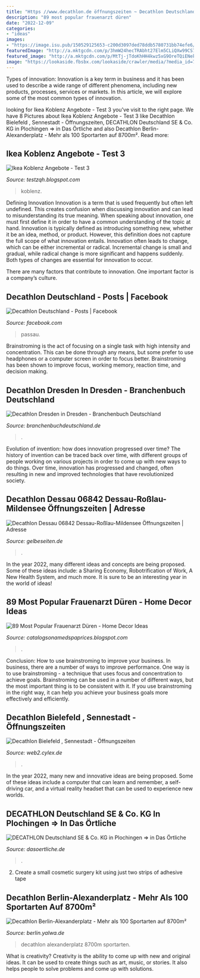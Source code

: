 ```yaml
---
title: "Https //www.decathlon.de öffnungszeiten ~ Decathlon Deutschland"
description: "89 most popular frauenarzt düren"
date: "2022-12-09"
categories:
- "ideas"
images:
- "https://image.isu.pub/150529125653-c200d3097ded78ddb5780731bb74efe6/jpg/page_4.jpg"
featuredImage: "http://a.mktgcdn.com/p/3hmW24hecTRAbht27Elm5CLiQXw99CS7ISOvUbccyOc/5650x3767.jpg"
featured_image: "http://a.mktgcdn.com/p/MtTj-jTdoKhHH4kwz5xG9OreTQiENek7ts7rq0yn3FI/6240x4160.jpg"
image: "https://lookaside.fbsbx.com/lookaside/crawler/media/?media_id=749313959023603"
---
```



Types of innovation:
Innovation is a key term in business and it has been used to describe a wide range of different phenomena, including new products, processes, services or markets. In this article, we will explore some of the most common types of innovation.

	

		
looking for Ikea Koblenz Angebote - Test 3 you've visit to the right page. We have 8 Pictures about Ikea Koblenz Angebote - Test 3 like Decathlon Bielefeld , Sennestadt - Öffnungszeiten, DECATHLON Deutschland SE &amp; Co. KG in Plochingen ⇒ in Das Örtliche and also Decathlon Berlin-Alexanderplatz - Mehr als 100 Sportarten auf 8700m². Read more:
		
    
## Ikea Koblenz Angebote - Test 3

<img loading=lazy src="https://image.isu.pub/150529125653-c200d3097ded78ddb5780731bb74efe6/jpg/page_4.jpg" onerror="this.onerror=null;this.src='https://tse4.mm.bing.net/th?id=OIP.T0GF25mXrhF8dO7X5rEKyQHaJ1&amp;pid=15.1';" alt="Ikea Koblenz Angebote - Test 3">

_Source: testzqh.blogspot.com_

>koblenz. 

	

Defining Innovation
Innovation is a term that is used frequently but often left undefined. This creates confusion when discussing innovation and can lead to misunderstanding its true meaning. When speaking about innovation, one must first define it in order to have a common understanding of the topic at hand.
Innovation is typically defined as introducing something new, whether it be an idea, method, or product. However, this definition does not capture the full scope of what innovation entails. Innovation often leads to change, which can be either incremental or radical. Incremental change is small and gradual, while radical change is more significant and happens suddenly. Both types of changes are essential for innovation to occur.

There are many factors that contribute to innovation. One important factor is a company’s culture.

    
## Decathlon Deutschland - Posts | Facebook

<img loading=lazy src="https://lookaside.fbsbx.com/lookaside/crawler/media/?media_id=749313959023603" onerror="this.onerror=null;this.src='https://tse4.mm.bing.net/th?id=OIP.zasJJFQN3O3TL6BRCkD_XgHaHa&amp;pid=15.1';" alt="Decathlon Deutschland - Posts | Facebook">

_Source: facebook.com_

>passau. 

	

Brainstroming is the act of focusing on a single task with high intensity and concentration. This can be done through any means, but some prefer to use headphones or a computer screen in order to focus better. Brainstroming has been shown to improve focus, working memory, reaction time, and decision making.

    
## Decathlon Dresden In Dresden - Branchenbuch Deutschland

<img loading=lazy src="http://a.mktgcdn.com/p/MtTj-jTdoKhHH4kwz5xG9OreTQiENek7ts7rq0yn3FI/6240x4160.jpg" onerror="this.onerror=null;this.src='https://tse1.mm.bing.net/th?id=OIP.A5xoiXLiag2YjpgT8LRG4gHaE8&amp;pid=15.1';" alt="Decathlon Dresden in Dresden - Branchenbuch Deutschland">

_Source: branchenbuchdeutschland.de_

>. 

	

Evolution of invention: how does innovation progressed over time?
The history of invention can be traced back over time, with different groups of people working on various projects in order to come up with new ways to do things. Over time, innovation has progressed and changed, often resulting in new and improved technologies that have revolutionized society.

    
## Decathlon Dessau 06842 Dessau-Roßlau-Mildensee Öffnungszeiten | Adresse

<img loading=lazy src="https://a.mktgcdn.com/p/XITdIVR31RevjGq60NvlKmKjIKX2vtulopiepVirj4g/619x412.jpg" onerror="this.onerror=null;this.src='https://tse3.mm.bing.net/th?id=OIP.hvnLZtQnV9crq6h8_qjCDwHaE7&amp;pid=15.1';" alt="Decathlon Dessau 06842 Dessau-Roßlau-Mildensee Öffnungszeiten | Adresse">

_Source: gelbeseiten.de_

>. 

	

In the year 2022, many different ideas and concepts are being proposed. Some of these ideas include: a Sharing Economy, Robotrification of Work, A New Health System, and much more. It is sure to be an interesting year in the world of ideas!

    
## 89 Most Popular Frauenarzt Düren - Home Decor Ideas

<img loading=lazy src="https://i.pinimg.com/474x/73/8a/a2/738aa2d61a40c0e7e5720cd1e23fc369.jpg" onerror="this.onerror=null;this.src='https://tse2.mm.bing.net/th?id=OIP.RcFOJWXDObC3MGD9X43a-AAAAA&amp;pid=15.1';" alt="89 Most Popular Frauenarzt Düren - Home Decor Ideas">

_Source: catalogsonamedspaprices.blogspot.com_

>. 

	

Conclusion: How to use brainstroming to improve your business.
In business, there are a number of ways to improve performance. One way is to use brainstroming - a technique that uses focus and concentration to achieve goals. Brainstroming can be used in a number of different ways, but the most important thing is to be consistent with it. If you use brainstroming in the right way, it can help you achieve your business goals more effectively and efficiently.

    
## Decathlon Bielefeld , Sennestadt - Öffnungszeiten

<img loading=lazy src="https://osm.cylex-international.com/osm/staticmaplite/staticmap.php?center=51.951646,8.569464&amp;zoom=15&amp;size=xy&amp;maptype=tm&amp;markers=51.951646,8.569464,marker-34" onerror="this.onerror=null;this.src='https://tse3.mm.bing.net/th?id=OIP.dLIuTzGeXSLzk6YAok4NPgHaB2&amp;pid=15.1';" alt="Decathlon Bielefeld , Sennestadt - Öffnungszeiten">

_Source: web2.cylex.de_

>. 

	

In the year 2022, many new and innovative ideas are being proposed. Some of these ideas include a computer that can learn and remember, a self-driving car, and a virtual reality headset that can be used to experience new worlds.

    
## DECATHLON Deutschland SE &amp; Co. KG In Plochingen ⇒ In Das Örtliche

<img loading=lazy src="https://a.mktgcdn.com/p/xiXd1vdFPY0fcEBUNjJCeKnY7fpgB5pZrpAkJQ6pBoI/619x412.jpg" onerror="this.onerror=null;this.src='https://tse1.mm.bing.net/th?id=OIP.r3_MYM-OYPwWjtOSLAdYzwHaE7&amp;pid=15.1';" alt="DECATHLON Deutschland SE &amp; Co. KG in Plochingen ⇒ in Das Örtliche">

_Source: dasoertliche.de_

>. 

	

2. Create a small cosmetic surgery kit using just two strips of adhesive tape 

    
## Decathlon Berlin-Alexanderplatz - Mehr Als 100 Sportarten Auf 8700m²

<img loading=lazy src="http://a.mktgcdn.com/p/3hmW24hecTRAbht27Elm5CLiQXw99CS7ISOvUbccyOc/5650x3767.jpg" onerror="this.onerror=null;this.src='https://tse4.mm.bing.net/th?id=OIP.n1YE8GOywjuuLr2srKY_DQHaE8&amp;pid=15.1';" alt="Decathlon Berlin-Alexanderplatz - Mehr als 100 Sportarten auf 8700m²">

_Source: berlin.yalwa.de_

>decathlon alexanderplatz 8700m sportarten. 

	

What is creativity?
Creativity is the ability to come up with new and original ideas. It can be used to create things such as art, music, or stories. It also helps people to solve problems and come up with solutions.

